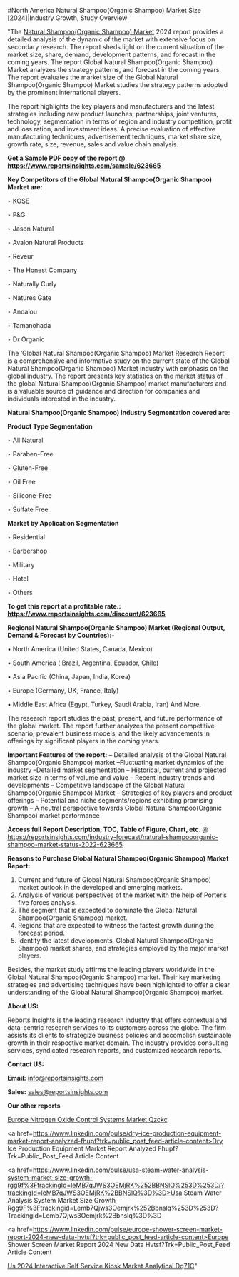 #North America Natural Shampoo(Organic Shampoo) Market Size [2024]|Industry Growth, Study Overview

"The <a href=https://www.reportsinsights.com/sample/623665>Natural Shampoo(Organic Shampoo) Market</a> 2024 report provides a detailed analysis of the dynamic of the market with extensive focus on secondary research. The report sheds light on the current situation of the market size, share, demand, development patterns, and forecast in the coming years. The report Global Natural Shampoo(Organic Shampoo) Market analyzes the strategy patterns, and forecast in the coming years. The report evaluates the market size of the Global Natural Shampoo(Organic Shampoo) Market studies the strategy patterns adopted by the prominent international players.

The report highlights the key players and manufacturers and the latest strategies including new product launches, partnerships, joint ventures, technology, segmentation in terms of region and industry competition, profit and loss ration, and investment ideas. A precise evaluation of effective manufacturing techniques, advertisement techniques, market share size, growth rate, size, revenue, sales and value chain analysis.

<strong>Get a Sample PDF copy of the report @ <a href=https://www.reportsinsights.com/sample/623665 style=color:#0000ff;>https://www.reportsinsights.com/sample/623665</a></strong>

<strong>Key Competitors of the Global Natural Shampoo(Organic Shampoo) Market are:</strong>

‣ KOSE

‣ P&G

‣ Jason Natural

‣ Avalon Natural Products

‣ Reveur

‣ The Honest Company

‣ Naturally Curly

‣ Natures Gate

‣ Andalou

‣ Tamanohada

‣ Dr Organic

The ‘Global Natural Shampoo(Organic Shampoo) Market Research Report’ is a comprehensive and informative study on the current state of the Global Natural Shampoo(Organic Shampoo) Market industry with emphasis on the global industry. The report presents key statistics on the market status of the global Natural Shampoo(Organic Shampoo) market manufacturers and is a valuable source of guidance and direction for companies and individuals interested in the industry.

<strong>Natural Shampoo(Organic Shampoo) Industry Segmentation covered are:</strong>

<strong>Product Type Segmentation</strong>

‣    All Natural

‣ Paraben-Free

‣ Gluten-Free

‣ Oil Free

‣ Silicone-Free

‣ Sulfate Free

<strong>Market by Application Segmentation</strong>

‣   Residential

‣ Barbershop

‣ Military

‣ Hotel

‣ Others

<strong>To get this report at a profitable rate.: <a href=https://www.reportsinsights.com/discount/623665 style=color:#0000ff;>https://www.reportsinsights.com/discount/623665</a></strong>

<strong>Regional Natural Shampoo(Organic Shampoo) Market (Regional Output, Demand &amp; Forecast by Countries):-</strong>

• North America (United States, Canada, Mexico)

• South America ( Brazil, Argentina, Ecuador, Chile)

• Asia Pacific (China, Japan, India, Korea)

• Europe (Germany, UK, France, Italy)

• Middle East Africa (Egypt, Turkey, Saudi Arabia, Iran) And More.

The research report studies the past, present, and future performance of the global market. The report further analyzes the present competitive scenario, prevalent business models, and the likely advancements in offerings by significant players in the coming years.

<strong>Important Features of the report:</strong>
– Detailed analysis of the Global Natural Shampoo(Organic Shampoo) market
–Fluctuating market dynamics of the industry
–Detailed market segmentation
– Historical, current and projected market size in terms of volume and value
– Recent industry trends and developments
– Competitive landscape of the Global Natural Shampoo(Organic Shampoo) Market
– Strategies of key players and product offerings
– Potential and niche segments/regions exhibiting promising growth
– A neutral perspective towards Global Natural Shampoo(Organic Shampoo) market performance

<strong>Access full Report Description, TOC, Table of Figure, Chart, etc. </strong>@   <a href=https://reportsinsights.com/industry-forecast/natural-shampooorganic-shampoo-market-status-2022-623665 style=color:#0000ff;>https://reportsinsights.com/industry-forecast/natural-shampooorganic-shampoo-market-status-2022-623665</a>

<strong>Reasons to Purchase Global Natural Shampoo(Organic Shampoo) Market Report:</strong>
1. Current and future of Global Natural Shampoo(Organic Shampoo) market outlook in the developed and emerging markets.
2. Analysis of various perspectives of the market with the help of Porter’s five forces analysis.
3. The segment that is expected to dominate the Global Natural Shampoo(Organic Shampoo) market.
4. Regions that are expected to witness the fastest growth during the forecast period.
5. Identify the latest developments, Global Natural Shampoo(Organic Shampoo) market shares, and strategies employed by the major market players.

Besides, the market study affirms the leading players worldwide in the Global Natural Shampoo(Organic Shampoo) market. Their key marketing strategies and advertising techniques have been highlighted to offer a clear understanding of the Global Natural Shampoo(Organic Shampoo) market.

<strong><strong>About US</strong>:</strong>

Reports Insights is the leading research industry that offers contextual and data-centric research services to its customers across the globe. The firm assists its clients to strategize business policies and accomplish sustainable growth in their respective market domain. The industry provides consulting services, syndicated research reports, and customized research reports.

<strong>Contact US:</strong>

<p class=><b>Email:</b> <a href=mailto:info@reportsinsights.com>info@reportsinsights.com</a></p>
<p class=><b>Sales:</b> <a href=mailto:sales@reportsinsights.com>sales@reportsinsights.com</a></p>

<strong>Our other reports</strong>

<a href=https://www.linkedin.com/pulse/europe-nitrogen-oxide-control-systems-market-qzckc/>Europe Nitrogen Oxide Control Systems Market Qzckc</a>

<a href=https://www.linkedin.com/pulse/dry-ice-production-equipment-market-report-analyzed-fhupf?trk=public_post_feed-article-content>Dry Ice Production Equipment Market Report Analyzed Fhupf?Trk=Public_Post_Feed Article Content</a>

<a href=https://www.linkedin.com/pulse/usa-steam-water-analysis-system-market-size-growth-rgg9f%3FtrackingId=leMB7qJWS3OEMjRK%252BBNSlQ%253D%253D/?trackingId=leMB7qJWS3OEMjRK%2BBNSlQ%3D%3D>Usa Steam Water Analysis System Market Size Growth Rgg9F%3Ftrackingid=Lemb7Qjws3Oemjrk%252Bbnslq%253D%253D?Trackingid=Lemb7Qjws3Oemjrk%2Bbnslq%3D%3D</a>

<a href=https://www.linkedin.com/pulse/europe-shower-screen-market-report-2024-new-data-hvtsf?trk=public_post_feed-article-content>Europe Shower Screen Market Report 2024 New Data Hvtsf?Trk=Public_Post_Feed Article Content</a>

<a href=https://www.linkedin.com/pulse/us-2024-interactive-self-service-kiosk-market-analytical-dq71c/>Us 2024 Interactive Self Service Kiosk Market Analytical Dq71C</a>"

